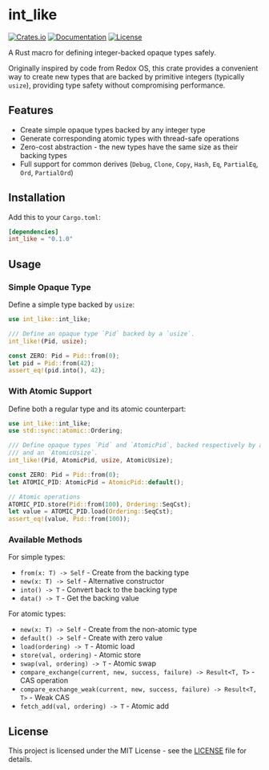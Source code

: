 # int_like

[![Crates.io](https://img.shields.io/crates/v/int_like.svg)](https://crates.io/crates/int_like)
[![Documentation](https://docs.rs/int_like/badge.svg)](https://docs.rs/int_like)
[![License](https://img.shields.io/crates/l/int_like.svg)](https://github.com/fslongjin/int_like/blob/master/LICENSE)

A Rust macro for defining integer-backed opaque types safely.

Originally inspired by code from Redox OS, this crate provides a convenient way to create new types that are backed by primitive integers (typically `usize`), providing type safety without compromising performance.

## Features

- Create simple opaque types backed by any integer type
- Generate corresponding atomic types with thread-safe operations
- Zero-cost abstraction - the new types have the same size as their backing types
- Full support for common derives (`Debug`, `Clone`, `Copy`, `Hash`, `Eq`, `PartialEq`, `Ord`, `PartialOrd`)

## Installation

Add this to your `Cargo.toml`:

```toml
[dependencies]
int_like = "0.1.0"
```

## Usage

### Simple Opaque Type

Define a simple type backed by `usize`:

```rust
use int_like::int_like;

/// Define an opaque type `Pid` backed by a `usize`.
int_like!(Pid, usize);

const ZERO: Pid = Pid::from(0);
let pid = Pid::from(42);
assert_eq!(pid.into(), 42);
```

### With Atomic Support

Define both a regular type and its atomic counterpart:

```rust
use int_like::int_like;
use std::sync::atomic::Ordering;

/// Define opaque types `Pid` and `AtomicPid`, backed respectively by a `usize`
/// and an `AtomicUsize`.
int_like!(Pid, AtomicPid, usize, AtomicUsize);

const ZERO: Pid = Pid::from(0);
let ATOMIC_PID: AtomicPid = AtomicPid::default();

// Atomic operations
ATOMIC_PID.store(Pid::from(100), Ordering::SeqCst);
let value = ATOMIC_PID.load(Ordering::SeqCst);
assert_eq!(value, Pid::from(100));
```

### Available Methods

For simple types:
- `from(x: T) -> Self` - Create from the backing type
- `new(x: T) -> Self` - Alternative constructor
- `into() -> T` - Convert back to the backing type
- `data() -> T` - Get the backing value

For atomic types:
- `new(x: T) -> Self` - Create from the non-atomic type
- `default() -> Self` - Create with zero value
- `load(ordering) -> T` - Atomic load
- `store(val, ordering)` - Atomic store
- `swap(val, ordering) -> T` - Atomic swap
- `compare_exchange(current, new, success, failure) -> Result<T, T>` - CAS operation
- `compare_exchange_weak(current, new, success, failure) -> Result<T, T>` - Weak CAS
- `fetch_add(val, ordering) -> T` - Atomic add

## License

This project is licensed under the MIT License - see the [LICENSE](LICENSE) file for details.
